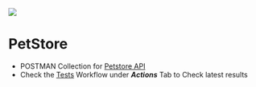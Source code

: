 ![](https://github.com/SachinGamhewa/PetStore/workflows/Run-Tests/badge.svg)
# PetStore

- POSTMAN Collection for [Petstore API](https://petstore.swagger.io/)
- Check the [Tests](https://github.com/SachinGamhewa/PetStore/actions/workflows/CI-CD.yaml) Workflow under ***Actions*** Tab to Check latest results
